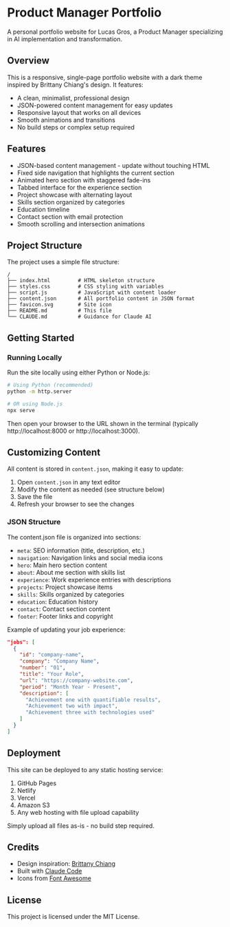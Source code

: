 # Product Manager Portfolio

A personal portfolio website for Lucas Gros, a Product Manager specializing in AI implementation and transformation.

## Overview

This is a responsive, single-page portfolio website with a dark theme inspired by Brittany Chiang's design. It features:

- A clean, minimalist, professional design
- JSON-powered content management for easy updates
- Responsive layout that works on all devices
- Smooth animations and transitions
- No build steps or complex setup required

## Features

- JSON-based content management - update without touching HTML
- Fixed side navigation that highlights the current section
- Animated hero section with staggered fade-ins
- Tabbed interface for the experience section
- Project showcase with alternating layout
- Skills section organized by categories
- Education timeline
- Contact section with email protection
- Smooth scrolling and intersection animations

## Project Structure

The project uses a simple file structure:

```
/
├── index.html         # HTML skeleton structure
├── styles.css         # CSS styling with variables
├── script.js          # JavaScript with content loader
├── content.json       # All portfolio content in JSON format
├── favicon.svg        # Site icon
├── README.md          # This file
└── CLAUDE.md          # Guidance for Claude AI
```

## Getting Started

### Running Locally

Run the site locally using either Python or Node.js:

```bash
# Using Python (recommended)
python -m http.server

# OR using Node.js
npx serve
```

Then open your browser to the URL shown in the terminal (typically http://localhost:8000 or http://localhost:3000).

## Customizing Content

All content is stored in `content.json`, making it easy to update:

1. Open `content.json` in any text editor
2. Modify the content as needed (see structure below)
3. Save the file
4. Refresh your browser to see the changes

### JSON Structure

The content.json file is organized into sections:

- `meta`: SEO information (title, description, etc.)
- `navigation`: Navigation links and social media icons
- `hero`: Main hero section content
- `about`: About me section with skills list
- `experience`: Work experience entries with descriptions
- `projects`: Project showcase items
- `skills`: Skills organized by categories
- `education`: Education history
- `contact`: Contact section content
- `footer`: Footer links and copyright

Example of updating your job experience:
```json
"jobs": [
  {
    "id": "company-name",
    "company": "Company Name",
    "number": "01",
    "title": "Your Role",
    "url": "https://company-website.com",
    "period": "Month Year - Present",
    "description": [
      "Achievement one with quantifiable results",
      "Achievement two with impact",
      "Achievement three with technologies used"
    ]
  }
]
```

## Deployment

This site can be deployed to any static hosting service:

1. GitHub Pages
2. Netlify
3. Vercel
4. Amazon S3
5. Any web hosting with file upload capability

Simply upload all files as-is - no build step required.

## Credits

- Design inspiration: [Brittany Chiang](https://brittanychiang.com/)
- Built with [Claude Code](https://claude.ai/code)
- Icons from [Font Awesome](https://fontawesome.com/)

## License

This project is licensed under the MIT License.